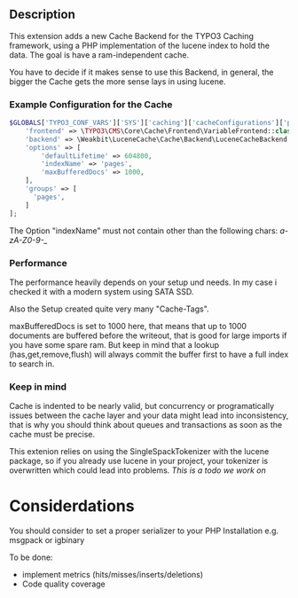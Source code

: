 ## Description

This extension adds a new Cache Backend for the TYPO3 Caching framework, using a PHP implementation of the lucene index to hold the data. The goal is have a ram-independent cache.

You have to decide if it makes sense to use this Backend, in general, the bigger the Cache gets the more sense lays in using lucene.

### Example Configuration for the Cache
```php
$GLOBALS['TYPO3_CONF_VARS']['SYS']['caching']['cacheConfigurations']['pages'] = [
    'frontend' => \TYPO3\CMS\Core\Cache\Frontend\VariableFrontend::class,
    'backend' => \Weakbit\LuceneCache\Cache\Backend\LuceneCacheBackend::class,
    'options' => [
        'defaultLifetime' => 604800,
        'indexName' => 'pages',
        'maxBufferedDocs' => 1000,
    ],
    'groups' => [
      'pages',
    ]
];
```

The Option "indexName" must not contain other than the following chars: *a-zA-Z0-9\-_*


### Performance

The performance heavily depends on your setup und needs. In my case i checked it with a modern system using SATA SSD.

Also the Setup created quite very many "Cache-Tags".

maxBufferedDocs is set to 1000 here, that means that up to 1000 documents are buffered before the writeout, that is good for large imports if you have some spare ram.
But keep in mind that a lookup (has,get,remove,flush) will always commit the buffer first to have a full index to search in.


### Keep in mind 

Cache is indented to be nearly valid, but concurrency or programatically issues between the cache layer and your data might lead into inconsistency, that is why you should think about queues and transactions as soon as the cache must be precise.

This extenion relies on using the SingleSpackTokenizer with the lucene package, so if you already use lucene in your project, your tokenizer is overwritten which could lead into problems.
*This is a todo we work on*

# Considerdations

You should consider to set a proper serializer to your PHP Installation e.g. msgpack or igbinary

To be done:
- implement metrics (hits/misses/inserts/deletions)
- Code quality coverage
